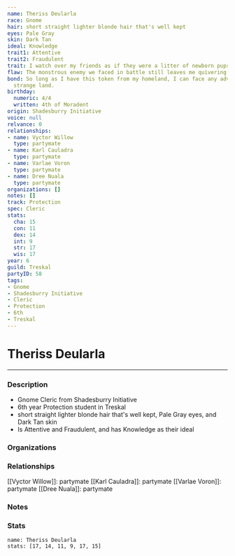 ```yaml
---
name: Theriss Deularla
race: Gnome
hair: short straight lighter blonde hair that's well kept
eyes: Pale Gray
skin: Dark Tan
ideal: Knowledge
trait1: Attentive
trait2: Fraudulent
trait: I watch over my friends as if they were a litter of newborn pups.
flaw: The monstrous enemy we faced in battle still leaves me quivering with fear.
bond: So long as I have this token from my homeland, I can face any adversity in this
  strange land.
birthday:
  numeric: 4/4
  written: 4th of Moradent
origin: Shadesburry Initiative
voice: null
relvance: 0
relationships:
- name: Vyctor Willow
  type: partymate
- name: Karl Cauladra
  type: partymate
- name: Varlae Voron
  type: partymate
- name: Dree Nuala
  type: partymate
organizations: []
notes: []
track: Protection
spec: Cleric
stats:
  cha: 15
  con: 11
  dex: 14
  int: 9
  str: 17
  wis: 17
year: 6
guild: Treskal
partyID: 58
tags:
- Gnome
- Shadesburry Initiative
- Cleric
- Protection
- 6th
- Treskal
---
```

# Theriss Deularla
---
### Description
- Gnome Cleric from Shadesburry Initiative
- 6th year Protection student in Treskal
- short straight lighter blonde hair that's well kept, Pale Gray eyes, and Dark Tan skin
- Is Attentive and Fraudulent, and has Knowledge as their ideal

### Organizations

### Relationships
[[Vyctor Willow]]: partymate
[[Karl Cauladra]]: partymate
[[Varlae Voron]]: partymate
[[Dree Nuala]]: partymate

### Notes

### Stats
```statblock
name: Theriss Deularla
stats: [17, 14, 11, 9, 17, 15]
```